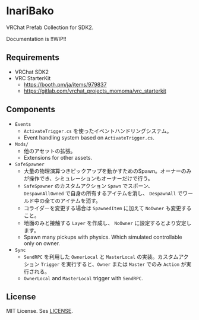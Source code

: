 # InariBako
VRChat Prefab Collection for SDK2.

Documentation is !!WIP!!

## Requirements
* VRChat SDK2
* VRC StarterKit
  * https://booth.pm/ja/items/979837
  * https://gitlab.com/vrchat_projects_momoma/vrc_starterkit

## Components
* `Events`
  * `ActivateTrigger.cs` を使ったイベントハンドリングシステム。
  * Event handling system based on `ActivateTrigger.cs`.
* `Mods/`
  * 他のアセットの拡張。
  * Extensions for other assets.
* `SafeSpawner`
  * 大量の物理演算つきピックアップを動かすためのSpawn。オーナーのみが操作でき、シミュレーションもオーナーだけで行う。
  * `SafeSpawner` のカスタムアクション `Spawn` でスポーン、 `DespawnAllOwned` で自身の所有するアイテムを消し、 `DespawnAll` でワールド中の全てのアイテムを消す。
  * コライダーを変更する場合は `SpawnedItem` に加えて `NoOwner` も変更すること。
  * 地面のみと接触する `Layer` を作成し、 `NoOwner` に設定するとより安定します。
  * Spawn many pickups with physics. Which simulated controllable only on owner.
* `Sync`
  * `SendRPC` を利用した `OwnerLocal` と `MasterLocal` の実装。カスタムアクション `Trigger` を実行すると、`Owner` または `Master` でのみ `Action` が実行される。
  * `OwnerLocal` and `MasterLocal` trigger with `SendRPC`.

## License
MIT License. Ses [LICENSE](LICENSE).
